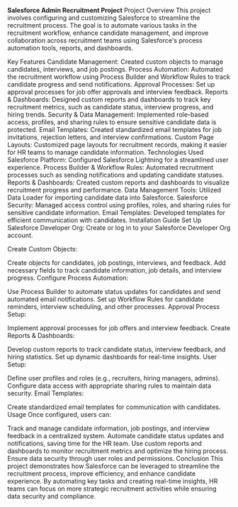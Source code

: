 **Salesforce Admin Recruitment Project**
Project Overview
This project involves configuring and customizing Salesforce to streamline the recruitment process. The goal is to automate various tasks in the recruitment workflow, enhance candidate management, and improve collaboration across recruitment teams using Salesforce's process automation tools, reports, and dashboards.

Key Features
Candidate Management: Created custom objects to manage candidates, interviews, and job postings.
Process Automation: Automated the recruitment workflow using Process Builder and Workflow Rules to track candidate progress and send notifications.
Approval Processes: Set up approval processes for job offer approvals and interview feedback.
Reports & Dashboards: Designed custom reports and dashboards to track key recruitment metrics, such as candidate status, interview progress, and hiring trends.
Security & Data Management: Implemented role-based access, profiles, and sharing rules to ensure sensitive candidate data is protected.
Email Templates: Created standardized email templates for job invitations, rejection letters, and interview confirmations.
Custom Page Layouts: Customized page layouts for recruitment records, making it easier for HR teams to manage candidate information.
Technologies Used
Salesforce Platform: Configured Salesforce Lightning for a streamlined user experience.
Process Builder & Workflow Rules: Automated recruitment processes such as sending notifications and updating candidate statuses.
Reports & Dashboards: Created custom reports and dashboards to visualize recruitment progress and performance.
Data Management Tools: Utilized Data Loader for importing candidate data into Salesforce.
Salesforce Security: Managed access control using profiles, roles, and sharing rules for sensitive candidate information.
Email Templates: Developed templates for efficient communication with candidates.
Installation Guide
Set Up Salesforce Developer Org:
Create or log in to your Salesforce Developer Org account.

Create Custom Objects:

Create objects for candidates, job postings, interviews, and feedback.
Add necessary fields to track candidate information, job details, and interview progress.
Configure Process Automation:

Use Process Builder to automate status updates for candidates and send automated email notifications.
Set up Workflow Rules for candidate reminders, interview scheduling, and other processes.
Approval Process Setup:

Implement approval processes for job offers and interview feedback.
Create Reports & Dashboards:

Develop custom reports to track candidate status, interview feedback, and hiring statistics.
Set up dynamic dashboards for real-time insights.
User Setup:

Define user profiles and roles (e.g., recruiters, hiring managers, admins).
Configure data access with appropriate sharing rules to maintain data security.
Email Templates:

Create standardized email templates for communication with candidates.
Usage
Once configured, users can:

Track and manage candidate information, job postings, and interview feedback in a centralized system.
Automate candidate status updates and notifications, saving time for the HR team.
Use custom reports and dashboards to monitor recruitment metrics and optimize the hiring process.
Ensure data security through user roles and permissions.
Conclusion
This project demonstrates how Salesforce can be leveraged to streamline the recruitment process, improve efficiency, and enhance candidate experience. By automating key tasks and creating real-time insights, HR teams can focus on more strategic recruitment activities while ensuring data security and compliance.

